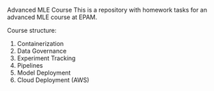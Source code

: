 Advanced MLE Course
This is a repository with homework tasks for an advanced MLE course at EPAM.

Course structure:
1. Containerization
2. Data Governance
3. Experiment Tracking
4. Pipelines
5. Model Deployment
6. Cloud Deployment (AWS)
